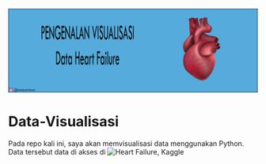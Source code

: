 ![dav](https://github.com/nadyamissun/Data-Visualisasi/blob/main/gambar_heart.jpg)
# Data-Visualisasi
Pada repo kali ini, saya akan memvisualisasi data menggunakan Python.
Data tersebut data di akses di ![Heart Failure, Kaggle](https://www.kaggle.com/andrewmvd/heart-failure-clinical-data)

